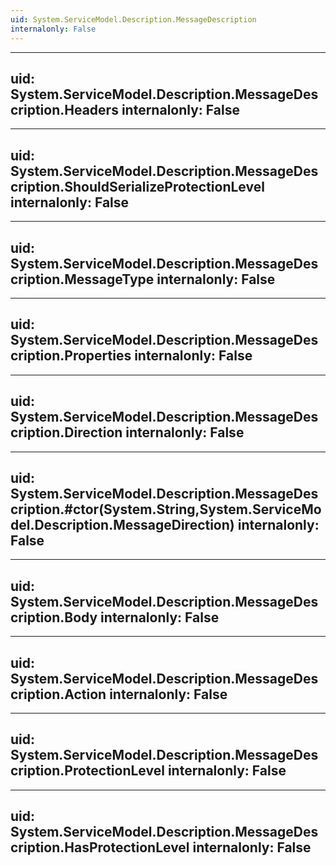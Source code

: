 ```yaml
---
uid: System.ServiceModel.Description.MessageDescription
internalonly: False
---
```


---
uid: System.ServiceModel.Description.MessageDescription.Headers
internalonly: False
---

---
uid: System.ServiceModel.Description.MessageDescription.ShouldSerializeProtectionLevel
internalonly: False
---

---
uid: System.ServiceModel.Description.MessageDescription.MessageType
internalonly: False
---

---
uid: System.ServiceModel.Description.MessageDescription.Properties
internalonly: False
---

---
uid: System.ServiceModel.Description.MessageDescription.Direction
internalonly: False
---

---
uid: System.ServiceModel.Description.MessageDescription.#ctor(System.String,System.ServiceModel.Description.MessageDirection)
internalonly: False
---

---
uid: System.ServiceModel.Description.MessageDescription.Body
internalonly: False
---

---
uid: System.ServiceModel.Description.MessageDescription.Action
internalonly: False
---

---
uid: System.ServiceModel.Description.MessageDescription.ProtectionLevel
internalonly: False
---

---
uid: System.ServiceModel.Description.MessageDescription.HasProtectionLevel
internalonly: False
---
